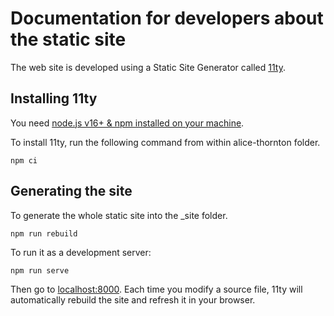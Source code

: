 # Documentation for developers about the static site

The web site is developed using a Static Site Generator called [11ty](https://www.11ty.dev/).

## Installing 11ty

You need [node.js v16+ & npm installed on your machine](https://nodejs.dev/download/).

To install 11ty, run the following command from within alice-thornton folder.

`npm ci`

## Generating the site

To generate the whole static site into the _site folder.

`npm run rebuild`

To run it as a development server:

`npm run serve`

Then go to [localhost:8000](localhost:8000). Each time you modify a source file, 11ty will automatically rebuild the site and refresh it in your browser.
